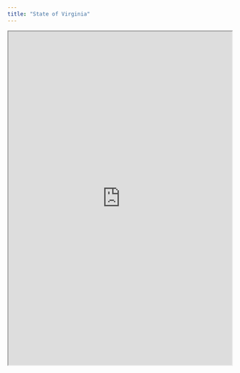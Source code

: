 ```yaml
---
title: "State of Virginia"
---
```




<iframe height="750" width="100%" src="https://ewelton.github.io/ktest/wiki.html#State%20of%20Virginia"></iframe>

